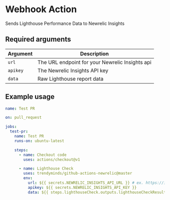 # Webhook Action

Sends Lighthouse Performance Data to Newrelic Insights

## Required arguments

| Argument  | Description                                                                       |
|-----------|-----------------------------------------------------------------------------------|
| `url`     | The URL endpoint for your Newrelic Insights api                                   |
| `apikey`  | The Newrelic Insights API key                                                     |
| `data`    | Raw Lighthouse report data                                                        |

## Example usage

```yml
name: Test PR

on: pull_request

jobs:
  test-pr:
    name: Test PR
    runs-on: ubuntu-latest

    steps:
      - name: Checkout code
        uses: actions/checkout@v1

      - name: Lighthouse Check
        uses: trendyminds/github-actions-newrelic@master
        env:
          url: ${{ secrets.NEWRELIC_INSIGHTS_API_URL }} # ex. https://insights-collector.newrelic.com/v1/accounts/0000000/events
          apikey: ${{ secrets.NEWRELIC_INSIGHTS_API_KEY }}
          data: ${{ steps.lighthouseCheck.outputs.lighthouseCheckResults }}
```
